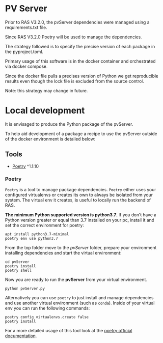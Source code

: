 # PV Server

Prior to RAS V3.2.0, the pvServer dependencies were managed using a requirements.txt file.

Since RAS V3.2.0 Poetry will be used to manage the dependencies.

The strategy followed is to specify the precise version of each package in the pyproject.toml. 

Primary usage of this software is in the docker container and orchestrated via docker compose.

Since the docker file pulls a precises version of Python we get reproducible results even though the lock file is excluded from the source control.

Note: this strategy may change in future.

# Local development

It is envisaged to produce the Python package of the pvServer. 

To help aid development of a package a recipe to use the pvServer outside of the docker environment is detailed below:


## Tools

- [Poetry](https://python-poetry.org/) ^1.1.10
 
### Poetry

`Poetry` is a tool to manage package dependencies. `Poetry` either uses your configured virtualenvs or creates its own to always be isolated from your system. The virtual env it creates, is useful to locally run the backend of RAS. 

**The minimum Python supported version is python3.7**. If you don't have a Python version greater or equal than 3.7 installed on your pc, install it and set the correct environment for poetry:

    apt install python3.7-minimal
    poetry env use python3.7

From the top folder move to the _pvServer_ folder, prepare your environment installing dependencies and start the virtual environment:

    cd pvServer
    poetry install
    poetry shell

Now you are ready to run the **pvServer** from your virtual environment.

    python pvServer.py

Alternatively you can use `poetry` to just install and manage dependencies and use another virtual environment (such as `conda`). Inside of your virtual env you can run the following commands:

    poetry config virtualenvs.create false
    poetry install

For a more detailed usage of this tool look at the [poetry official documentation](https://python-poetry.org/).
